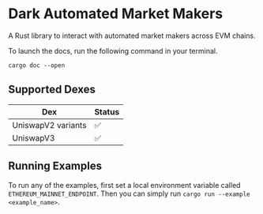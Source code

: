 # Dark Automated Market Makers
A Rust library to interact with automated market makers across EVM chains.

To launch the docs, run the following command in your terminal. 
```
cargo doc --open
```

## Supported Dexes

| Dex | Status |
|----------|------|
| UniswapV2 variants  | ✅||
| UniswapV3  | ✅||


## Running Examples

To run any of the examples, first set a local environment variable called `ETHEREUM_MAINNET_ENDPOINT`. Then you can simply run `cargo run --example <example_name>`.


